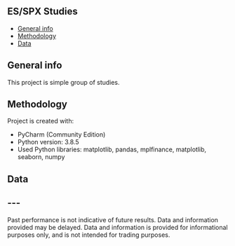 ## ES/SPX Studies
* [General info](#general-info)
* [Methodology](#methodology)
* [Data](#data)

## General info
This project is simple group of studies.
	
## Methodology
Project is created with:
* PyCharm (Community Edition)
* Python version: 3.8.5
* Used Python libraries: matplotlib, pandas,  mplfinance, matplotlib, seaborn, numpy 

## Data

## ---
Past performance is not indicative of future results. Data and information provided may be delayed. Data and information is provided for informational purposes only, and is not intended for trading purposes.

